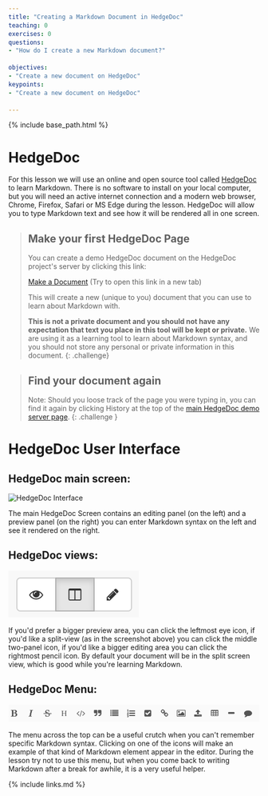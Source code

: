 ```yaml
---
title: "Creating a Markdown Document in HedgeDoc"
teaching: 0
exercises: 0
questions:
- "How do I create a new Markdown document?"

objectives:
- "Create a new document on HedgeDoc"
keypoints:
- "Create a new document on HedgeDoc"

---
```


{% include base_path.html %}

# HedgeDoc 


For this lesson we will use an online and open source tool called [HedgeDoc](https://hedgedoc.org/)
to learn Markdown. There is no software to install on your local computer, but you will need an
active internet connection and a modern web browser, Chrome, Firefox, Safari or MS Edge during the
lesson. HedgeDoc will allow you to type Markdown text and see how it will be rendered all in one
screen. 

> ## Make your first HedgeDoc Page
> You can create a demo HedgeDoc document on the HedgeDoc project's server by clicking this link:
> 
> [Make a Document](https://demo.hedgedoc.org/new) (Try to open this link in a new tab)
> 
> This will create a new (unique to you) document that you can use to learn about Markdown
> with. 
> 
> **This is not a private document and you should not have any expectation that text you place
> in this tool will be kept or private.** We are using it as a learning tool to learn about Markdown
> syntax, and you should not store any personal or private information in this document. 
{: .challenge}


> ## Find your document again
> Note: Should you loose track of the page you were typing in, you can find it again by clicking
> History at the top of the [main HedgeDoc demo server page](https://demo.hedgedoc.org/). 
{: .challenge }

# HedgeDoc User Interface
## HedgeDoc main screen:

![HedgeDoc Interface]({{site.baseurl}}/fig/hedgedoc_interface.png)

The main HedgeDoc Screen contains an editing panel (on the left) and a preview panel (on the right)
you can enter Markdown syntax on the left and see it rendered on the right.

## HedgeDoc views: 

![HedgeDoc views](fig/hedgedoc_views.png)

If you'd prefer a bigger preview area, you can click the leftmost eye icon, if you'd like a
split-view (as in the screenshot above) you can click the middle two-panel icon, if you'd like a
bigger editing area you can click the rightmost pencil icon. By default your document will be in the
split screen view, which is good while you're learning Markdown.

## HedgeDoc Menu:

![HedgeDoc Menu](fig/hedgedoc_menu.png)

The menu across the top can be a useful crutch when you can't remember specific Markdown syntax.
Clicking on one of the icons will make an example of that kind of Markdown element appear in the
editor. During the lesson try not to use this menu, but when you come back to writing Markdown after
a break for awhile, it is a very useful helper.  

{% include links.md %}
